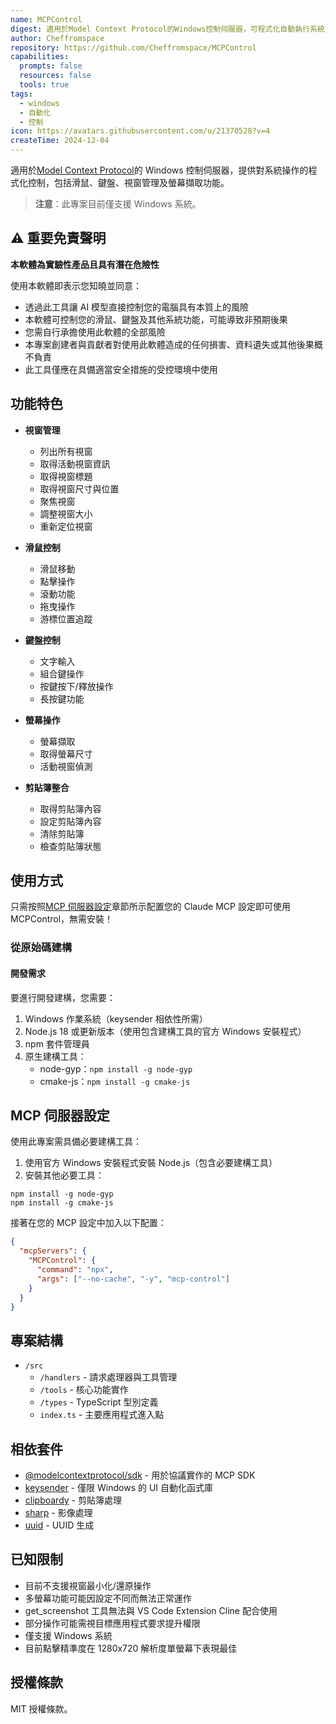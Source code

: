 ```yaml
---
name: MCPControl
digest: 適用於Model Context Protocol的Windows控制伺服器，可程式化自動執行系統操作如滑鼠/鍵盤輸入、視窗管理與螢幕擷取，簡化工作流程控制。
author: Cheffromspace
repository: https://github.com/Cheffromspace/MCPControl
capabilities:
  prompts: false
  resources: false
  tools: true
tags:
  - windows
  - 自動化
  - 控制
icon: https://avatars.githubusercontent.com/u/21370528?v=4
createTime: 2024-12-04
---
```


適用於[Model Context Protocol](/tw)的 Windows 控制伺服器，提供對系統操作的程式化控制，包括滑鼠、鍵盤、視窗管理及螢幕擷取功能。

> **注意**：此專案目前僅支援 Windows 系統。

## ⚠️ 重要免責聲明

**本軟體為實驗性產品且具有潛在危險性**

使用本軟體即表示您知曉並同意：

- 透過此工具讓 AI 模型直接控制您的電腦具有本質上的風險
- 本軟體可控制您的滑鼠、鍵盤及其他系統功能，可能導致非預期後果
- 您需自行承擔使用此軟體的全部風險
- 本專案創建者與貢獻者對使用此軟體造成的任何損害、資料遺失或其他後果概不負責
- 此工具僅應在具備適當安全措施的受控環境中使用

## 功能特色

- **視窗管理**

  - 列出所有視窗
  - 取得活動視窗資訊
  - 取得視窗標題
  - 取得視窗尺寸與位置
  - 聚焦視窗
  - 調整視窗大小
  - 重新定位視窗

- **滑鼠控制**

  - 滑鼠移動
  - 點擊操作
  - 滾動功能
  - 拖曳操作
  - 游標位置追蹤

- **鍵盤控制**

  - 文字輸入
  - 組合鍵操作
  - 按鍵按下/釋放操作
  - 長按鍵功能

- **螢幕操作**

  - 螢幕擷取
  - 取得螢幕尺寸
  - 活動視窗偵測

- **剪貼簿整合**
  - 取得剪貼簿內容
  - 設定剪貼簿內容
  - 清除剪貼簿
  - 檢查剪貼簿狀態

## 使用方式

只需按照[MCP 伺服器設定](#mcp-server-configuration)章節所示配置您的 Claude MCP 設定即可使用 MCPControl，無需安裝！

### 從原始碼建構

#### 開發需求

要進行開發建構，您需要：

1. Windows 作業系統（keysender 相依性所需）
2. Node.js 18 或更新版本（使用包含建構工具的官方 Windows 安裝程式）
3. npm 套件管理員
4. 原生建構工具：
   - node-gyp：`npm install -g node-gyp`
   - cmake-js：`npm install -g cmake-js`

## MCP 伺服器設定

使用此專案需具備必要建構工具：

1. 使用官方 Windows 安裝程式安裝 Node.js（包含必要建構工具）
2. 安裝其他必要工具：

```
npm install -g node-gyp
npm install -g cmake-js
```

接著在您的 MCP 設定中加入以下配置：

```json
{
  "mcpServers": {
    "MCPControl": {
      "command": "npx",
      "args": ["--no-cache", "-y", "mcp-control"]
    }
  }
}
```

## 專案結構

- `/src`
  - `/handlers` - 請求處理器與工具管理
  - `/tools` - 核心功能實作
  - `/types` - TypeScript 型別定義
  - `index.ts` - 主要應用程式進入點

## 相依套件

- [@modelcontextprotocol/sdk](https://www.npmjs.com/package/@modelcontextprotocol/sdk) - 用於協議實作的 MCP SDK
- [keysender](https://www.npmjs.com/package/keysender) - 僅限 Windows 的 UI 自動化函式庫
- [clipboardy](https://www.npmjs.com/package/clipboardy) - 剪貼簿處理
- [sharp](https://www.npmjs.com/package/sharp) - 影像處理
- [uuid](https://www.npmjs.com/package/uuid) - UUID 生成

## 已知限制

- 目前不支援視窗最小化/還原操作
- 多螢幕功能可能因設定不同而無法正常運作
- get_screenshot 工具無法與 VS Code Extension Cline 配合使用
- 部分操作可能需視目標應用程式要求提升權限
- 僅支援 Windows 系統
- 目前點擊精準度在 1280x720 解析度單螢幕下表現最佳

## 授權條款

MIT 授權條款。
